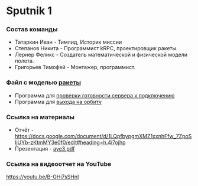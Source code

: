 # Sputnik 1
### Состав команды
- Татаркин Иван - Тимлид, Историк миссии
- Степанов Никита - Программист kRPC, проектировщик ракеты.
- Лернер Феликс - Создатель математической и физической модели полета.
- Григорьев Тимофей - Монтажер, программист.

### Файл с моделью [ракеты](https://github.com/n0w3e/projectVRKT/blob/main/programming/Sputnik%20-%201.craft)

- Программа для [проверки готовности сервера к подключению](programming/StatusCheck.py)
- Программа для [выхода на орбиту](programming/Orbit.py)

### Ссылка на материалы
- Отчёт - https://docs.google.com/document/d/1LQpfbypgmXMZ1xxnhFfw_7ZpoSljUYb-zKtmMY3e0f0/edit#heading=h.4i7ojhp
- Презентация - [ауе3.pdf](https://github.com/n0w3e/projectVRKT/files/13783133/3.pdf)


### Ссылка на видеоотчет на YouTube
https://youtu.be/B-GHi7sSHnI


